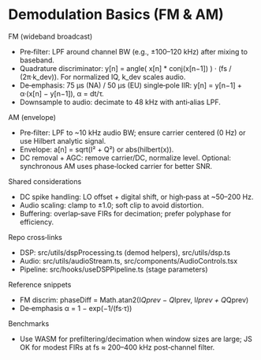 # Demodulation Basics (FM & AM)

FM (wideband broadcast)
- Pre‑filter: LPF around channel BW (e.g., ±100–120 kHz) after mixing to baseband.
- Quadrature discriminator: y[n] = angle( x[n] * conj(x[n−1]) ) · (fs / (2π·k_dev)). For normalized IQ, k_dev scales audio.
- De‑emphasis: 75 µs (NA) / 50 µs (EU) single‑pole IIR: y[n] = y[n−1] + α·(x[n] − y[n−1]), α = dt/τ.
- Downsample to audio: decimate to 48 kHz with anti‑alias LPF.

AM (envelope)
- Pre‑filter: LPF to ~10 kHz audio BW; ensure carrier centered (0 Hz) or use Hilbert analytic signal.
- Envelope: a[n] = sqrt(I² + Q²) or abs(hilbert(x)).
- DC removal + AGC: remove carrier/DC, normalize level. Optional: synchronous AM uses phase‑locked carrier for better SNR.

Shared considerations
- DC spike handling: LO offset + digital shift, or high‑pass at ~50–200 Hz.
- Audio scaling: clamp to ±1.0; soft clip to avoid distortion.
- Buffering: overlap‑save FIRs for decimation; prefer polyphase for efficiency.

Repo cross‑links
- DSP: src/utils/dspProcessing.ts (demod helpers), src/utils/dsp.ts
- Audio: src/utils/audioStream.ts, src/components/AudioControls.tsx
- Pipeline: src/hooks/useDSPPipeline.ts (stage parameters)

Reference snippets
- FM discrim: phaseDiff = Math.atan2(I*Qprev − Q*Iprev, I*Iprev + Q*Qprev)
- De‑emphasis α = 1 − exp(−1/(fs·τ))

Benchmarks
- Use WASM for prefiltering/decimation when window sizes are large; JS OK for modest FIRs at fs ≈ 200–400 kHz post‑channel filter.
